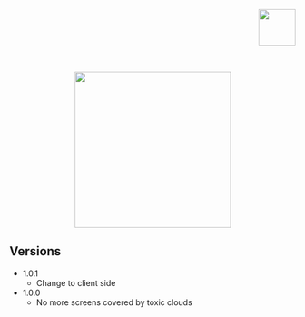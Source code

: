 <p align="right"> 
<a href="https://www.paypal.com/paypalme/otdan">
<img src="https://raw.githubusercontent.com/aha999/DonateButtons/master/Paypal.png" height="65" />
</a>
</p>
‎<p align="center"> 
<img src="https://github.com/otDan/TransparentToxicCloud/blob/master/TransparentToxicCloud/icon-full.png?raw=true" height="275" />
</p>

## Versions
- 1.0.1
  - Change to client side
- 1.0.0
  - No more screens covered by toxic clouds
